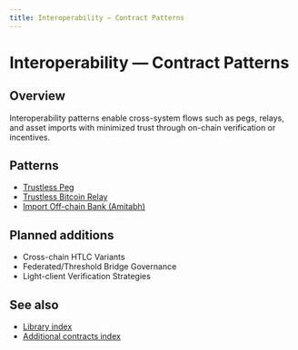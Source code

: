 ```yaml
---
title: Interoperability — Contract Patterns
---
```


# Interoperability — Contract Patterns

## Overview

Interoperability patterns enable cross-system flows such as pegs, relays, and asset imports with minimized trust through on-chain verification or incentives.

## Patterns

- [Trustless Peg](pattern-trustless-peg.md)
- [Trustless Bitcoin Relay](pattern-bitcoin-relay.md)
- [Import Off-chain Bank (Amitabh)](pattern-import-offchain-bank.md)

## Planned additions

- Cross-chain HTLC Variants
- Federated/Threshold Bridge Governance
- Light-client Verification Strategies

## See also

- [Library index](contracts-library.md)
- [Additional contracts index](contracts.md)
